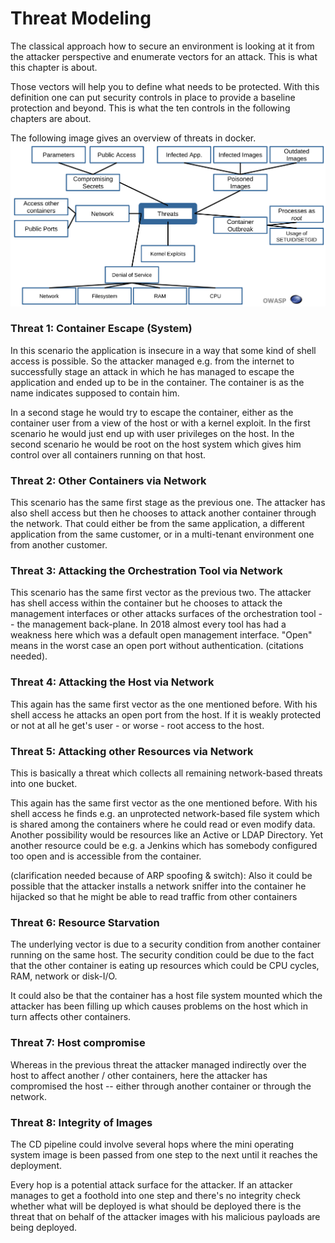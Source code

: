 
# Threat Modeling

The classical approach how to secure an environment is looking at it from the attacker perspective and enumerate vectors for an attack. This is what this chapter is about.

Those vectors will help you to define what needs to be protected. With this definition one can put security controls in place to provide a baseline protection and beyond. This is what the ten controls in the following chapters are about.

The following image gives an overview of threats in docker.
![threat-overview](assets/threats.png)


### Threat 1: Container Escape (System)

In this scenario the application is insecure in a way that some kind of shell access is possible. So the attacker managed e.g. from the internet to successfully stage an attack in which he has managed to escape the application and ended up to be in the container. The container is as the name indicates supposed to contain him.

In a second stage he would try to escape the container, either as the container user from a view of the host or with a kernel exploit. In the first scenario he would just end up with user privileges on the host. In the second scenario he would be root on the host system which gives him control over all containers running on that host.

### Threat 2: Other Containers via Network

This scenario has the same first stage as the previous one. The attacker has also shell access but then he chooses to attack another container through the network. That could either be from the same application, a different application from the same customer, or in a multi-tenant environment one from another customer.

### Threat 3: Attacking the Orchestration Tool via Network

This scenario has the same first vector as the previous two. The attacker has shell access within the container but he chooses to attack the management interfaces or other attacks surfaces of the orchestration tool -- the management back-plane. In 2018 almost every tool has had a weakness here which was a default open management interface. "Open" means in the worst case an open port without authentication. (citations needed).

### Threat 4: Attacking the Host via Network

This again has the same first vector as the one mentioned before. With his shell access he attacks an open port from the host. If it is weakly protected or not at all he get's user - or worse - root access to the host.

### Threat 5: Attacking other Resources via Network

This is basically a threat which collects all remaining network-based threats into one bucket.

This again has the same first vector as the one mentioned before. With his shell access he finds e.g. an unprotected network-based file system which is shared among the containers where he could read or even modify data. Another possibility would be resources like an Active or LDAP Directory. Yet another resource could be e.g. a Jenkins which has somebody configured too open and is accessible from the container.

(clarification needed because of ARP spoofing & switch): Also it could be possible that the attacker installs a network sniffer into the container he hijacked so that he might be able to read traffic from other containers

### Threat 6: Resource Starvation

The underlying vector is due to a security condition from another container
running on the same host. The security condition could be due to the
fact that the other container is eating up resources which could be CPU cycles,
RAM, network or disk-I/O.

It could also be that the container has a host file system mounted which the
attacker has been filling up which causes problems on the host which in turn
affects other containers.

### Threat 7: Host compromise

Whereas in the previous threat the attacker managed indirectly over the host to affect
another / other containers, here the attacker has compromised the host -- either through
another container or through the network.


### Threat 8: Integrity of Images

The CD pipeline could involve several hops where the mini operating system image is
been passed from one step to the next until it reaches the deployment.

Every hop is a potential attack surface for the attacker. If an attacker manages
to get a foothold into one step and there's no integrity check whether what will be
deployed is what should be deployed there is the threat that on behalf of the
attacker images with his malicious payloads are being deployed.







